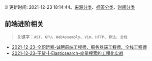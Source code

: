 :alarm_clock: 更新时间: 2021-12-23 18:14:44。[来源分类](../README.md)、[标签分类](../TAGS.md)、[时间分类](../TIMELINE.md)

## 前端进阶相关


> 关键字：`AST`、`GPU`、`WebAssembly`、`Vim`、`HTTP`、`算法`、`全栈`



- [2021-12-23-全职远程-诚聘前端工程师、服务器端工程师、全栈工程师](https://www.v2ex.com/t/824114) 
- [2021-12-23-干货-|-Elasticsearch-向量搜索的工程化实战](https://toutiao.io/k/geounfc) 